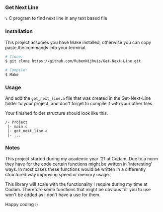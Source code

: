 ### Get Next Line
⤵ C program to find next line in any text based file

### Installation
This project assumes you have Make installed, otherwise you can copy paste the commands into your terminal.

```bash
# Clone:
$ git clone https://github.com/RubenNijhuis/Get-Next-Line.git

# Compile:
$ Make
```

### Usage

And add the `get_next_line.a` file that was created in the Get-Next-Line folder to your project, and don't forget to compile it with your other files.

Your finished folder structure should look like this.
```
/- Project
 |- main.c
 |- get_next_line.a
 |- ...
```

### Notes
This project started during my academic year '21 at Codam. Due to a norm they have for the code certain functions
might be written in 'interesting' ways. In most cases these functions would be written in a differently structured
way improving speed or memory usage.

This library will scale with the functionality I require during my time at Codam. Therefore some functions that might
be obvious for you to use won't be added as I don't have a use for them.

Happy coding :)